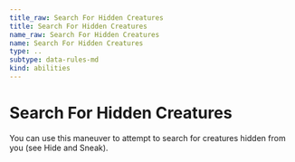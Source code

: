 ```yaml
---
title_raw: Search For Hidden Creatures
title: Search For Hidden Creatures
name_raw: Search For Hidden Creatures
name: Search For Hidden Creatures
type: ..
subtype: data-rules-md
kind: abilities
---
```


# Search For Hidden Creatures

You can use this maneuver to attempt to search for creatures hidden from you (see Hide and Sneak).

